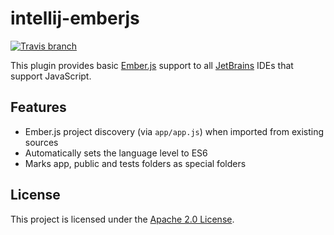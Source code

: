 
intellij-emberjs
===============================================================================

[![Travis branch](https://img.shields.io/travis/Turbo87/intellij-emberjs/master.svg)](https://travis-ci.org/Turbo87/intellij-emberjs/)

This plugin provides basic [Ember.js](http://emberjs.com/) support to all
[JetBrains](https://www.jetbrains.com/) IDEs that support JavaScript.


Features
-------------------------------------------------------------------------------

- Ember.js project discovery (via <code>app/app.js</code>) when imported from
  existing sources
- Automatically sets the language level to ES6
- Marks app, public and tests folders as special folders


License
-------------------------------------------------------------------------------

This project is licensed under the [Apache 2.0 License](LICENSE).
